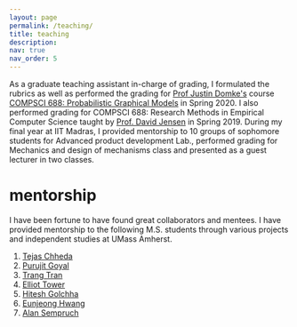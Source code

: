 ```yaml
---
layout: page
permalink: /teaching/
title: teaching
description:
nav: true
nav_order: 5
---
```


As a graduate teaching assistant in-charge of grading, I formulated the rubrics as well as performed the grading for [Prof Justin Domke's](https://people.cs.umass.edu/~domke/) course [COMPSCI 688: Probabilistic Graphical Models](https://people.cs.umass.edu/~domke/courses/compsci688/) in Spring 2020. I also performed grading for COMPSCI 688: Research Methods in Empirical Computer Science taught by [Prof. David Jensen](https://groups.cs.umass.edu/jensen/) in Spring 2019.
During my final year at IIT Madras, I provided mentorship to 10 groups of sophomore students for Advanced product development Lab., performed grading for Mechanics and design of mechanisms class and presented as a guest lecturer in two classes.

# mentorship

I have been fortune to have found great collaborators and mentees. I have provided mentorship to the following M.S. students through various projects and independent studies at UMass Amherst.

1. [Tejas Chheda](https://in.linkedin.com/in/tejas-chh)
2. [Purujit Goyal](https://www.cics.umass.edu/people/goyal-purujit)
3. [Trang Tran]()
3. [Elliot Tower](https://www.linkedin.com/in/elliot-tower/)
4. [Hitesh Golchha](https://hitzkrieg.github.io/website/)
5. [Eunjeong Hwang](https://eujhwang.github.io/)
6. [Alan Sempruch]()
